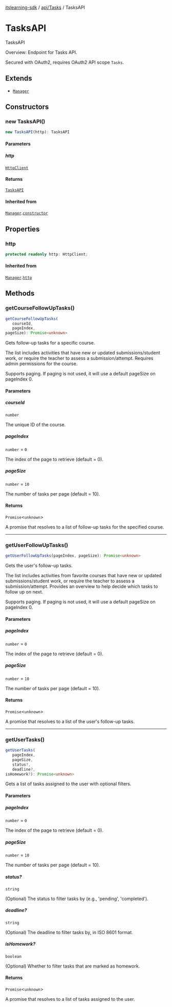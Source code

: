 [itslearning-sdk](../../../modules.md) / [api/Tasks](../index.md) / TasksAPI

# TasksAPI

TasksAPI

Overview:
Endpoint for Tasks API.

Secured with OAuth2, requires OAuth2 API scope `Tasks`.

## Extends

- [`Manager`](../../../lib/Manager/classes/Manager.md)

## Constructors

### new TasksAPI()

```ts
new TasksAPI(http): TasksAPI
```

#### Parameters

##### http

[`HttpClient`](../../../lib/HttpClient/classes/HttpClient.md)

#### Returns

[`TasksAPI`](TasksAPI.md)

#### Inherited from

[`Manager`](../../../lib/Manager/classes/Manager.md).[`constructor`](../../../lib/Manager/classes/Manager.md#constructors)

## Properties

### http

```ts
protected readonly http: HttpClient;
```

#### Inherited from

[`Manager`](../../../lib/Manager/classes/Manager.md).[`http`](../../../lib/Manager/classes/Manager.md#http-1)

## Methods

### getCourseFollowUpTasks()

```ts
getCourseFollowUpTasks(
   courseId, 
   pageIndex, 
pageSize): Promise<unknown>
```

Gets follow-up tasks for a specific course.

The list includes activities that have new or updated submissions/student work,
or require the teacher to assess a submission/attempt. Requires admin permissions for the course.

Supports paging. If paging is not used, it will use a default pageSize on pageIndex 0.

#### Parameters

##### courseId

`number`

The unique ID of the course.

##### pageIndex

`number` = `0`

The index of the page to retrieve (default = 0).

##### pageSize

`number` = `10`

The number of tasks per page (default = 10).

#### Returns

`Promise`\<`unknown`\>

A promise that resolves to a list of follow-up tasks for the specified course.

***

### getUserFollowUpTasks()

```ts
getUserFollowUpTasks(pageIndex, pageSize): Promise<unknown>
```

Gets the user's follow-up tasks.

The list includes activities from favorite courses that have new or updated submissions/student work,
or require the teacher to assess a submission/attempt. Provides an overview to help decide which tasks to follow up on next.

Supports paging. If paging is not used, it will use a default pageSize on pageIndex 0.

#### Parameters

##### pageIndex

`number` = `0`

The index of the page to retrieve (default = 0).

##### pageSize

`number` = `10`

The number of tasks per page (default = 10).

#### Returns

`Promise`\<`unknown`\>

A promise that resolves to a list of the user's follow-up tasks.

***

### getUserTasks()

```ts
getUserTasks(
   pageIndex, 
   pageSize, 
   status?, 
   deadline?, 
isHomework?): Promise<unknown>
```

Gets a list of tasks assigned to the user with optional filters.

#### Parameters

##### pageIndex

`number` = `0`

The index of the page to retrieve (default = 0).

##### pageSize

`number` = `10`

The number of tasks per page (default = 10).

##### status?

`string`

(Optional) The status to filter tasks by (e.g., 'pending', 'completed').

##### deadline?

`string`

(Optional) The deadline to filter tasks by, in ISO 8601 format.

##### isHomework?

`boolean`

(Optional) Whether to filter tasks that are marked as homework.

#### Returns

`Promise`\<`unknown`\>

A promise that resolves to a list of tasks assigned to the user.
